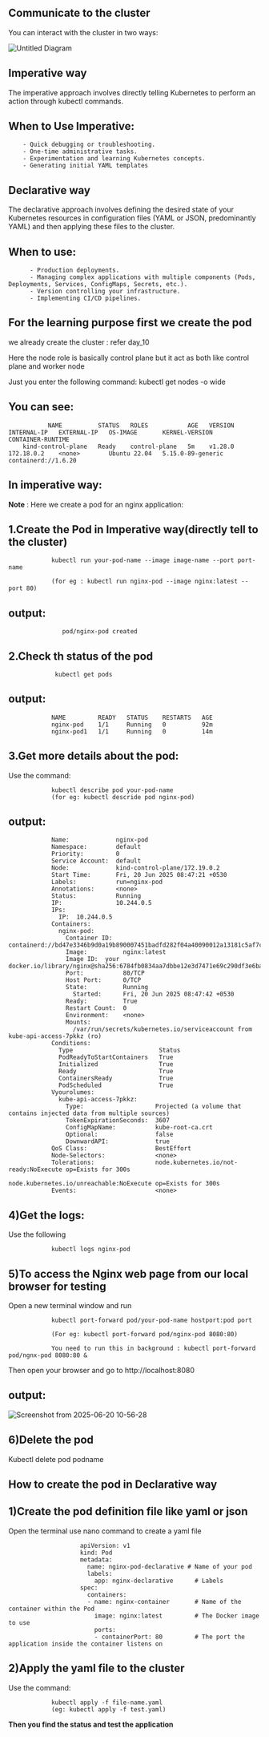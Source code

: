 Communicate to the cluster
----------------------------

You can interact with the cluster in two ways:

![Untitled Diagram](https://github.com/user-attachments/assets/9d4921dc-3835-4af3-953e-434b05420586)


Imperative way 
----------------
The imperative approach involves directly telling Kubernetes to perform an action through kubectl commands.

When to Use Imperative:
-------------------------------

        - Quick debugging or troubleshooting.
        - One-time administrative tasks.
        - Experimentation and learning Kubernetes concepts.
        - Generating initial YAML templates


Declarative way
---------------------------
The declarative approach involves defining the desired state of your Kubernetes resources in configuration files (YAML or JSON, predominantly YAML) and then applying these files to the cluster.

When to use:
---------------------

          - Production deployments.
          - Managing complex applications with multiple components (Pods, Deployments, Services, ConfigMaps, Secrets, etc.).
          - Version controlling your infrastructure.
          - Implementing CI/CD pipelines.


For the learning purpose first we create the pod 
------------------------------------------------
we already create the cluster : refer day_10

Here the node role is basically control plane but it act as both like control plane and worker node

Just you enter the following command:
                kubectl get nodes -o wide

You can see:
------------
               NAME          STATUS   ROLES           AGE   VERSION   INTERNAL-IP   EXTERNAL-IP   OS-IMAGE       KERNEL-VERSION      CONTAINER-RUNTIME
        kind-control-plane   Ready    control-plane   5m    v1.28.0   172.18.0.2    <none>        Ubuntu 22.04   5.15.0-89-generic   containerd://1.6.20


In imperative way:
--------------------
**Note** : Here we create a pod for an nginx application:

1.Create the Pod in Imperative way(directly tell to the cluster)
----------------------------------------------------------------

                kubectl run your-pod-name --image image-name --port port-name
                
                (for eg : kubectl run nginx-pod --image nginx:latest --port 80)

output:
-----

                   pod/nginx-pod created

2.Check th status of the pod
-----------------------------------------
                 kubectl get pods

output:
-------

                NAME         READY   STATUS    RESTARTS   AGE
                nginx-pod    1/1     Running   0          92m
                nginx-pod1   1/1     Running   0          14m

3.Get more details about the pod:
--------------------------------------
Use the command:  

                kubectl describe pod your-pod-name 
                (for eg: kubectl descride pod nginx-pod)
output:
--------

                Name:             nginx-pod
                Namespace:        default
                Priority:         0
                Service Account:  default
                Node:             kind-control-plane/172.19.0.2
                Start Time:       Fri, 20 Jun 2025 08:47:21 +0530
                Labels:           run=nginx-pod
                Annotations:      <none>
                Status:           Running
                IP:               10.244.0.5
                IPs:
                  IP:  10.244.0.5
                Containers:
                  nginx-pod:
                    Container ID:   containerd://bd47e3346b9d0a19b890007451badfd282f04a40090012a13181c5af7ca91f2f
                    Image:          nginx:latest
                    Image ID:  your     docker.io/library/nginx@sha256:6784fb0834aa7dbbe12e3d7471e69c290df3e6ba810dc38b34ae33d3c1c05f7d
                    Port:           80/TCP
                    Host Port:      0/TCP
                    State:          Running
                      Started:      Fri, 20 Jun 2025 08:47:42 +0530
                    Ready:          True
                    Restart Count:  0
                    Environment:    <none>
                    Mounts:
                      /var/run/secrets/kubernetes.io/serviceaccount from kube-api-access-7pkkz (ro)
                Conditions:
                  Type                        Status
                  PodReadyToStartContainers   True 
                  Initialized                 True 
                  Ready                       True 
                  ContainersReady             True 
                  PodScheduled                True 
                Vyourolumes:
                  kube-api-access-7pkkz:
                    Type:                    Projected (a volume that contains injected data from multiple sources)
                    TokenExpirationSeconds:  3607
                    ConfigMapName:           kube-root-ca.crt
                    Optional:                false
                    DownwardAPI:             true
                QoS Class:                   BestEffort
                Node-Selectors:              <none>
                Tolerations:                 node.kubernetes.io/not-ready:NoExecute op=Exists for 300s
                                             node.kubernetes.io/unreachable:NoExecute op=Exists for 300s
                Events:                      <none>
                
4)Get the logs:
--------------------
Use the following 

                kubectl logs nginx-pod

5)To access the Nginx web page from our local browser for testing
-------------------------------------------------------------------
Open a new terminal window and run

                kubectl port-forward pod/your-pod-name hostport:pod port
                
                (For eg: kubectl port-forward pod/nginx-pod 8080:80)

                You need to run this in background : kubectl port-forward pod/ngnx-pod 8080:80 &
                
Then open your browser and go to  http://localhost:8080

output:
----------------

![Screenshot from 2025-06-20 10-56-28](https://github.com/user-attachments/assets/3ae8c708-4198-4bd0-a8b0-15d988aa0faf)


6)Delete the pod
---------------------------
Kubectl delete pod podname


How to create the pod in Declarative way
---------------------------------------------
1)Create the pod definition file like yaml or json
-------------------------------------------------------

   Open the terminal use nano command to create a yaml file

                           
                        apiVersion: v1
                        kind: Pod
                        metadata:
                          name: nginx-pod-declarative # Name of your pod
                          labels:
                            app: nginx-declarative      # Labels 
                        spec:
                          containers:
                          - name: nginx-container       # Name of the container within the Pod
                            image: nginx:latest         # The Docker image to use
                            ports:
                            - containerPort: 80         # The port the application inside the container listens on

2)Apply the yaml file to the cluster
----------------------------------------------

Use the command:

                kubectl apply -f file-name.yaml
                (eg: kubectl apply -f test.yaml)

**Then you find the status and test the application**
